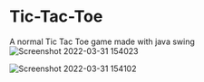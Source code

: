 # Tic-Tac-Toe
A normal Tic Tac Toe game made with java swing
![Screenshot 2022-03-31 154023](https://user-images.githubusercontent.com/84776968/161026414-4b732799-0edd-4aa0-bf14-4a84459ac0e4.png)

![Screenshot 2022-03-31 154102](https://user-images.githubusercontent.com/84776968/161026477-9f5d1fbc-5f1f-4e64-a0b0-454665256bd2.png)

